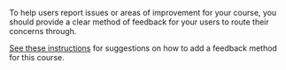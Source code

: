 
To help users report issues or areas of improvement for your course, you should provide a clear method of feedback for your users to route their concerns through.

[See these instructions](https://github.com/jhudsl/DaSL_Course_Template_Bookdown/wiki/Set-up-feedback-method) for suggestions on how to add a feedback method for this course. 
